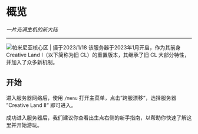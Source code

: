# 概览

*一片充满生机的新大陆*

----------

![帕米尼亚核心区 | 摄于2023/1/18](https://docs.coldplay.io/img/cl02/intro-banner.png)
该服务器于2023年1月开启，作为其前身 Creative Land I（以下简称为旧 CL）的重置版本，其继承了旧 CL 大部分特性，并加入了众多新机制。

## 开始

进入服务器网络后，使用 `/menu` 打开主菜单，点击”跨服漂移“，选择服务器 ”Creative Land II“ 即可进入。

成功进入服务器后，我们建议你查看出生点右侧的新手指南，以帮助你快速了解这里并开始游玩。
